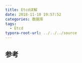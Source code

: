 ```yaml
---
title: Etcd详解
date: 2018-11-10 19:57:52
categories: 数据库
tags:
  - Etcd
typora-root-url: ../../../source
---
```








<!--more-->





## 参考

